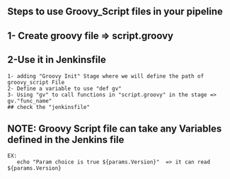 ## Steps to use Groovy_Script files in your pipeline

## 1- Create groovy file => script.groovy
## 2-Use it in Jenkinsfile
    1- adding "Groovy Init" Stage where we will define the path of groovy_script File
    2- Define a variable to use "def gv"
    3- Using "gv" to call functions in "script.groovy" in the stage => gv."func_name"
    ## check the "jenkinsfile"
 ## NOTE: Groovy Script file can take any Variables defined in the Jenkins file
    EX: 
       echo "Param choice is true ${params.Version}"  => it can read ${params.Version}